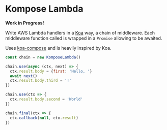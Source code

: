# Kompose Lambda

**Work in Progress!**

Write AWS Lambda handlers in a [Koa](https://github.com/koajs/koa) way, a chain of middleware. Each middleware function called is wrapped in a `Promise` allowing to be awaited. 

Uses [koa-compose](https://github.com/koajs/compose) and is heavily inspired by Koa.

```javascript
const chain = new KomposeLambda()

chain.use(async (ctx, next) => {
  ctx.result.body = {first: 'Hello, '}
  await next()
  ctx.result.body.third = '!'
})

chain.use(ctx => {
  ctx.result.body.second = 'World'
})

chain.final(ctx => {
  ctx.callback(null, ctx.result)
})

```